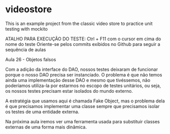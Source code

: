 # videostore
This is an example project from the classic video store to practice unit testing with mockito

ATALHO PARA EXECUÇÃO DO TESTE: Ctrl + F11 com o cursor em cima do nome do teste
Oriente-se pelos commits exibidos no Github para seguir a sequência de aulas

Aula 26 - Objetos falsos

Com a adição da interface do DAO, nossos testes deixaram de funcionar porque o nosso DAO precisa ser instanciado. O problema é que não temos ainda uma implementação desse DAO e mesmo que tivéssemos, não poderíamos utiliza-la por estarmos no escopo de testes unitários, ou seja, os nossos testes precisam estar isolados do mundo externo.

A estratégia que usamos aqui é chamada Fake Object, mas o problema dela é que precisamos implementar uma classe sempre que precisamos isolar os testes de uma entidade externa.

Na próxima aula iremos ver uma ferramenta usada para substituir classes externas de uma forma mais dinâmica.